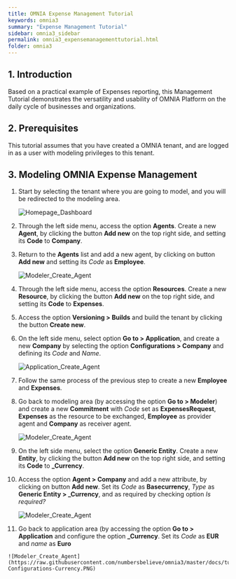 ```yaml
---
title: OMNIA Expense Management Tutorial
keywords: omnia3
summary: "Expense Management Tutorial"
sidebar: omnia3_sidebar
permalink: omnia3_expensemanagementtutorial.html
folder: omnia3
---
```


## 1. Introduction

Based on a practical example of Expenses reporting, this Management Tutorial demonstrates the versatility and usability of OMNIA Platform on the daily cycle of businesses and organizations.


## 2. Prerequisites

This tutorial assumes that you have created a OMNIA tenant, and are logged in as a user with modeling privileges to this tenant.

## 3. Modeling OMNIA Expense Management

1.  Start by selecting the tenant where you are going to model, and you will be redirected to the modeling area.
    
    ![Homepage_Dashboard](http://funkyimg.com/i/2DVGv.png)
    
2.  Through the left side menu, access the option  **Agents**. Create a new  **Agent**,  by clicking the button  **Add new**  on the top right side, and setting its  **Code**  to  **Company**.
    
   
3.  Return to the  **Agents**  list and add a new agent, by clicking on button  **Add new**  and setting its  _Code_  as  **Employee**.

    ![Modeler_Create_Agent](https://raw.githubusercontent.com/numbersbelieve/omnia3/master/docs/tutorialPics/modelingTutorial/Modeler-Agent-Employee.PNG)
    
4.  Through the left side menu, access the option  **Resources**. Create a new  **Resource**, by clicking the button  **Add new** on the top right side, and setting its  **Code**  to  **Expenses**.
    
5.  Access the option  **Versioning > Builds**  and build the tenant by clicking the button  **Create new**.
    
6.  On the left side menu, select option  **Go to > Application**, and create a new  **Company**  by selecting the option  **Configurations > Company**  and defining its  _Code_  and  _Name_.
    
    ![Application_Create_Agent](https://github.com/numbersbelieve/omnia3/raw/master/docs/tutorialPics/modelingTutorial/Application-Create-Agent.PNG)
    
7.  Follow the same process of the previous step to create a new  **Employee**  and  **Expenses**.
    
8.  Go back to modeling area (by accessing the option  **Go to > Modeler**) and create a new  **Commitment**  with  _Code_  set as  **ExpensesRequest**,  **Expenses**  as the resource to be exchanged,  **Employee**  as provider agent and  **Company**  as receiver agent.
  
    ![Modeler_Create_Agent](https://raw.githubusercontent.com/numbersbelieve/omnia3/master/docs/tutorialPics/modelingTutorial/Modeler-Commitment-ExpenseRequest.PNG)

9. On the left side menu, select the option **Generic Entity**. Create a new **Entity**, by clicking the button  **Add new**  on the top right side, and setting its  **Code**  to  **_Currency**.
 
10. Access the option **Agent > Company** and add a new attribute, by clicking on button **Add new**. Set its _Code_ as **Basecurrency**, _Type_ as **Generic Entity > _Currency**, and as required by checking option _Is required?_

    ![Modeler_Create_Agent](https://raw.githubusercontent.com/numbersbelieve/omnia3/master/docs/tutorialPics/modelingTutorial/Modeler-Company-Basecurrencyattribute.PNG)
 
11.  Go back to application area (by accessing the option **Go to > Application** and configure the option  **_Currency**. Set its *Code* as **EUR** and *name* as **Euro**

    ![Modeler_Create_Agent](https://raw.githubusercontent.com/numbersbelieve/omnia3/master/docs/tutorialPics/modelingTutorial/Application-Configurations-Currency.PNG)
